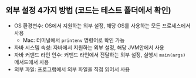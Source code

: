 ## 외부 설정 4가지 방법 (코드는 테스트 폴더에서 확인)
- OS 환경변수: OS에서 지원하는 외부 설정, 해당 OS를 사용하는 모든 프로세스에서 사용
  - Mac: 터미널에서 `printenv` 명령어로 확인 가능
- 자바 시스템 속성: 자바에서 지원하는 외부 설정, 해당 JVM안에서 사용
- 자바 커맨드 라인 인수: 커맨드 라인에서 전달하는 외부 설정, 실행시 `main(args)` 메서드에서 사용
- 외부 파일: 프로그램에서 외부 파일을 직접 읽어서 사용

